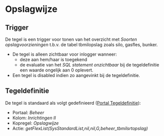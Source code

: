 # Opslagwijze

## Trigger

De tegel is een trigger voor tonen van het overzicht met *Soorten opslagvoorzieningen* t.b.v. de tabel tbmilopslag zoals silo, gasfles, bunker.

- De tegel is alleen zichtbaar voor inlogger wanneer:
  - deze aan hem/haar is toegekend
  - de evaluatie van het *SQL statement onzichtbaar* bij de tegeldefinitie een waarde ongelijk aan 0 oplevert.
- Een tegel is disabled indien zo aangevinkt bij de tegeldefinitie.

## Tegeldefinitie

De tegel is standaard als volgt gedefinieerd ([Portal Tegeldefinitie](/instellen_inrichten/portaldefinitie/portal_tegel.md)):

- Portaal: *Beheer*
- Kolom: *Inrichtingen II*
- Kopregel: *Opslagwijze*
- Actie: *getFlexList(SysStandardList,nil,nil,G,beheer_tbmilsrtopslag)*
